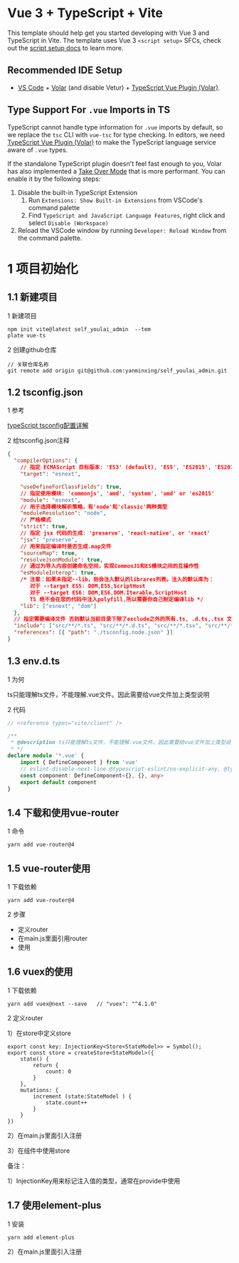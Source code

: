 # Vue 3 + TypeScript + Vite

This template should help get you started developing with Vue 3 and TypeScript in Vite. The template uses Vue 3 `<script setup>` SFCs, check out the [script setup docs](https://v3.vuejs.org/api/sfc-script-setup.html#sfc-script-setup) to learn more.

## Recommended IDE Setup

- [VS Code](https://code.visualstudio.com/) + [Volar](https://marketplace.visualstudio.com/items?itemName=Vue.volar) (and disable Vetur) + [TypeScript Vue Plugin (Volar)](https://marketplace.visualstudio.com/items?itemName=Vue.vscode-typescript-vue-plugin).

## Type Support For `.vue` Imports in TS

TypeScript cannot handle type information for `.vue` imports by default, so we replace the `tsc` CLI with `vue-tsc` for type checking. In editors, we need [TypeScript Vue Plugin (Volar)](https://marketplace.visualstudio.com/items?itemName=Vue.vscode-typescript-vue-plugin) to make the TypeScript language service aware of `.vue` types.

If the standalone TypeScript plugin doesn't feel fast enough to you, Volar has also implemented a [Take Over Mode](https://github.com/johnsoncodehk/volar/discussions/471#discussioncomment-1361669) that is more performant. You can enable it by the following steps:

1. Disable the built-in TypeScript Extension
   1. Run `Extensions: Show Built-in Extensions` from VSCode's command palette
   2. Find `TypeScript and JavaScript Language Features`, right click and select `Disable (Workspace)`
2. Reload the VSCode window by running `Developer: Reload Window` from the command palette.





# 1 项目初始化

## 1.1 新建项目

1 新建项目

```npm
npm init vite@latest self_youlai_admin  --tem
plate vue-ts
```

2 创建github仓库

```
// 关联仓库名称
git remote add origin git@github.com:yanminxing/self_youlai_admin.git
```

## 1.2 tsconfig.json

1 参考

[typeScript tsconfig配置详解](https://juejin.cn/post/6844904093568221191)

2 给tsconfig.json注释

```json
{
  "compilerOptions": {
    // 指定 ECMAScript 目标版本: 'ES3' (default), 'ES5', 'ES2015', 'ES2016', 'ES2017', or 'ESNEXT'
    "target": "esnext",

    "useDefineForClassFields": true,
    // 指定使用模块: 'commonjs', 'amd', 'system', 'umd' or 'es2015'
    "module": "esnext",
    // 用于选择模块解析策略，有'node'和'classic'两种类型
    "moduleResolution": "node",
    // 严格模式
    "strict": true,
    // 指定 jsx 代码的生成: 'preserve', 'react-native', or 'react'
    "jsx": "preserve",
    // 用来指定编译时是否生成.map文件
    "sourceMap": true,
    "resolveJsonModule": true,
    // 通过为导入内容创建命名空间，实现CommonJS和ES模块之间的互操作性
    "esModuleInterop": true,
    /* 注意：如果未指定--lib，则会注入默认的librares列表。注入的默认库为：
       对于 --target ES5: DOM,ES5,ScriptHost
       对于 --target ES6: DOM,ES6,DOM.Iterable,ScriptHost
       TS 绝不会在您的代码中注入polyfill,所以需要你自己制定编译lib */
    "lib": ["esnext", "dom"]
  },
  // 指定需要编译文件 否则默认当前目录下除了exclude之外的所有.ts, .d.ts,.tsx 文件
  "include": ["src/**/*.ts", "src/**/*.d.ts", "src/**/*.tsx", "src/**/*.vue"],
  "references": [{ "path": "./tsconfig.node.json" }]
}
```

## 1.3 env.d.ts

1 为何

ts只能理解ts文件，不能理解.vue文件。因此需要给vue文件加上类型说明

2 代码

```typescript
// <reference types="vite/client" />

/**
 * @description ts只能理解ts文件，不能理解.vue文件。因此需要给vue文件加上类型说明
 * */
declare module '*.vue' {
	import { DefineComponent } from 'vue'
	// eslint-disable-next-line @typescript-eslint/no-explicit-any, @typescript-eslint/ban-types
	const component: DefineComponent<{}, {}, any>
	export default component
}
```

## 1.4 下载和使用vue-router

1 命令

```
yarn add vue-router@4
```



## 1.5 vue-router使用

1 下载依赖

```
yarn add vue-router@4
```

2 步骤

- 定义router
- 在main.js里面引用router
- 使用<router-view></router-view>

## 1.6 vuex的使用

1 下载依赖

```
yarn add vuex@next --save   // "vuex": "^4.1.0"
```

2 定义router

1）在store中定义store

```tsx
export const key: InjectionKey<Store<StateModel>> = Symbol();
export const store = createStore<StateModel>({
	state() {
		return {
			count: 0
		}
	},
	mutations: {
		increment (state:StateModel ) {
			state.count++
		}
	}
})
```

2）在main.js里面引入注册

3）在组件中使用store



备注：

1）InjectionKey用来标记注入值的类型，通常在provide中使用

## 1.7 使用element-plus

1 安装

```
yarn add element-plus
```

2）在main.js里面引入注册
